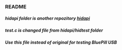 ### README
##### hidapi folder is another repozitory [hidapi](https://github.com/libusb/hidapi "hidapi")
##### test.c is changed file from hidapi/hidtest folder
##### Use this file instead of original for testing BluePill USB
